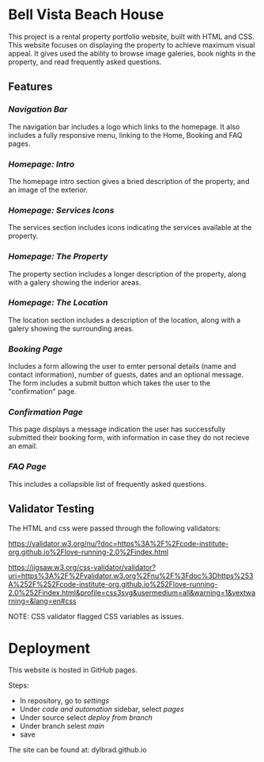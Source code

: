 # Bell Vista Beach House

This project is a rental property portfolio website, built with HTML and CSS. This website focuses on displaying the property to achieve maximum visual appeal. It gives used the ability to browse image galeries, book nights in the property, and read frequently asked questions. 

## Features

### *Navigation Bar*

The navigation bar includes a logo which links to the homepage. It also includes a fully responsive menu, linking to the Home, Booking and FAQ pages. 

### *Homepage: Intro*

The homepage intro section gives a bried description of the property, and an image of the exterior.

### *Homepage: Services Icons*

The services section includes icons indicating the services available at the property.

### *Homepage: The Property*

The property section includes a longer description of the property, along with a galery showing the inderior areas.

### *Homepage: The Location*

The location section includes a description of the location, along with a galery showing the surrounding areas.

### *Booking Page*

Includes a form allowing the user to emter personal details (name and contact information), number of guests, dates and an optional message. The form includes a submit button which takes the user to the "confirmation" page.

### *Confirmation Page*

This page displays a message indication the user has successfully submitted their booking form, with information in case they do not recieve an email. 

### *FAQ Page*

This includes a collapsible list of frequently asked questions. 

## Validator Testing

The HTML and css were passed through the following validators:

https://validator.w3.org/nu/?doc=https%3A%2F%2Fcode-institute-org.github.io%2Flove-running-2.0%2Findex.html

https://jigsaw.w3.org/css-validator/validator?uri=https%3A%2F%2Fvalidator.w3.org%2Fnu%2F%3Fdoc%3Dhttps%253A%252F%252Fcode-institute-org.github.io%252Flove-running-2.0%252Findex.html&profile=css3svg&usermedium=all&warning=1&vextwarning=&lang=en#css

NOTE: CSS validator flagged CSS variables as issues. 

# Deployment

This website is hosted in GitHub pages.

Steps:
- In repository, go to *settings*
- Under *code and automation* sidebar, select *pages*
- Under source select *deploy from branch*
- Under branch selest *main*
- save

The site can be found at: dylbrad.github.io 
